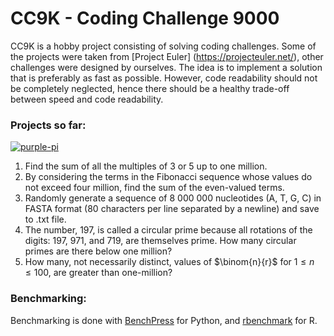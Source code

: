 # CC9K - Coding Challenge 9000

CC9K is a hobby project consisting of solving coding challenges. Some of the projects were taken from [Project Euler] (https://projecteuler.net/), other challenges were designed by ourselves. The idea is to implement a solution that is preferably as fast as possible. However, code readability should not be completely neglected, hence there should be a healthy trade-off between speed and code readability.

### Projects so far:

[![purple-pi](https://img.shields.io/badge/Rendered%20with-Purple%20Pi-bd00ff?style=flat-square)](https://github.com/nschloe/purple-pi?activate) 

 <!--- <sub>Get it [here](https://github.com/nschloe/purple-pi?activate)</sub>  --->
1. Find the sum of all the multiples of 3 or 5 up to one million. 
2. By considering the terms in the Fibonacci sequence whose values do not exceed four million, find the sum of the even-valued terms.
3. Randomly generate a sequence of 8 000 000 nucleotides (A, T, G, C) in FASTA format (80 characters per line separated by a newline) and save to .txt file.
4. The number, 197, is called a circular prime because all rotations of the digits: 197, 971, and 719, are themselves prime. How many circular primes are there below one million?
5. How many, not necessarily distinct, values of $\binom{n}{r}$ for $1\leq n \leq 100$, are greater than one-million?

### Benchmarking:

Benchmarking is done with [BenchPress](https://github.com/LionelRohner/BenchPress) for Python, and [rbenchmark](https://cran.r-project.org/web/packages/rbenchmark/index.html) for R.
